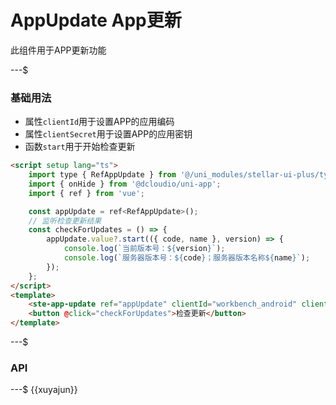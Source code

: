 # AppUpdate App更新

此组件用于APP更新功能

---$

### 基础用法

- 属性`clientId`用于设置APP的应用编码
- 属性`clientSecret`用于设置APP的应用密钥
- 函数`start`用于开始检查更新

```html
<script setup lang="ts">
    import type { RefAppUpdate } from '@/uni_modules/stellar-ui-plus/types/refComponents';
    import { onHide } from '@dcloudio/uni-app';
    import { ref } from 'vue';

    const appUpdate = ref<RefAppUpdate>();
    // 监听检查更新结果
    const checkForUpdates = () => {
        appUpdate.value?.start(({ code, name }, version) => {
            console.log(`当前版本号：${version}`);
            console.log(`服务器版本号：${code}；服务器版本名称${name}`);
        });
    };
</script>
<template>
    <ste-app-update ref="appUpdate" clientId="workbench_android" clientSecret="gkS6lEEncqAocYK2qsrvPQZykm3ISeMx"></ste-app-update>
    <button @click="checkForUpdates">检查更新</button>
</template>
```

---$

### API

<!-- props -->

---$
{{xuyajun}}
